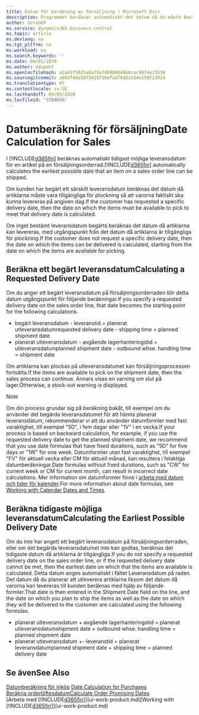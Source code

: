 ```yaml
---
title: Datum för beräkning av försäljning | Microsoft Docs
description: Programmet beräknar automatiskt det datum då du måste beställa en artikel som du vill ha i lager på ett visst datum. Det är detta datum då du kan förvänta dig att artiklar som beställts ett visst datum ska vara tillgängliga för plockning.
author: SorenGP
ms.service: dynamics365-business-central
ms.topic: article
ms.devlang: na
ms.tgt_pltfrm: na
ms.workload: na
ms.search.keywords: ''
ms.date: 04/01/2020
ms.author: edupont
ms.openlocfilehash: a2a65f5025a8a79a7d0800d486bcac90fde23538
ms.sourcegitcommit: a80afd4e5075018716efad76d82a54e158f1392d
ms.translationtype: HT
ms.contentlocale: sv-SE
ms.lasthandoff: 09/09/2020
ms.locfileid: "3789056"
---
```

# <a name="date-calculation-for-sales"></a><span data-ttu-id="fd86b-104">Datumberäkning för försäljning</span><span class="sxs-lookup"><span data-stu-id="fd86b-104">Date Calculation for Sales</span></span>
<span data-ttu-id="fd86b-105">I [!INCLUDE[d365fin](includes/d365fin_md.md)] beräknas automatiskt tidigast möjliga leveransdatum för en artikel på en försäljningsorderrad.</span><span class="sxs-lookup"><span data-stu-id="fd86b-105">[!INCLUDE[d365fin](includes/d365fin_md.md)] automatically calculates the earliest possible date that an item on a sales order line can be shipped.</span></span>

<span data-ttu-id="fd86b-106">Om kunden har begärt ett särskilt leveransdatum beräknas det datum då artiklarna måste vara tillgängliga för plockning så att varorna faktiskt ska kunna levereras på angiven dag.</span><span class="sxs-lookup"><span data-stu-id="fd86b-106">If the customer has requested a specific delivery date, then the date on which the items must be available to pick to meet that delivery date is calculated.</span></span>

<span data-ttu-id="fd86b-107">Om inget bestämt leveransdatum begärts beräknas det datum då artiklarna kan levereras, med utgångspunkt från det datum då artiklarna är tillgängliga för plockning.</span><span class="sxs-lookup"><span data-stu-id="fd86b-107">If the customer does not request a specific delivery date, then the date on which the items can be delivered is calculated, starting from the date on which the items are available for picking.</span></span>

## <a name="calculating-a-requested-delivery-date"></a><span data-ttu-id="fd86b-108">Beräkna ett begärt leveransdatum</span><span class="sxs-lookup"><span data-stu-id="fd86b-108">Calculating a Requested Delivery Date</span></span>
<span data-ttu-id="fd86b-109">Om du anger ett begärt leveransdatum på försäljningsorderraden blir detta datum utgångspunkt för följande beräkningar.</span><span class="sxs-lookup"><span data-stu-id="fd86b-109">If you specify a requested delivery date on the sales order line, that date becomes the starting point for the following calculations.</span></span>

- <span data-ttu-id="fd86b-110">begärt leveransdatum - leveranstid = planerat utleveransdatum</span><span class="sxs-lookup"><span data-stu-id="fd86b-110">requested delivery date - shipping time = planned shipment date</span></span>
- <span data-ttu-id="fd86b-111">planerat utleveransdatum - avgående lagerhanteringstid = utleveransdatum</span><span class="sxs-lookup"><span data-stu-id="fd86b-111">planned shipment date - outbound whse. handling time = shipment date</span></span>

<span data-ttu-id="fd86b-112">Om artiklarna kan plockas på utleveransdatumet kan försäljningsprocessen fortsätta.</span><span class="sxs-lookup"><span data-stu-id="fd86b-112">If the items are available to pick on the shipment date, then the sales process can continue.</span></span> <span data-ttu-id="fd86b-113">Annars visas en varning om slut på lager.</span><span class="sxs-lookup"><span data-stu-id="fd86b-113">Otherwise, a stock-out warning is displayed.</span></span>

> [!Note]
> <span data-ttu-id="fd86b-114">Om din process grundar sig på beräkning bakåt, till exempel om du använder det begärda leveransdatumet för att hämta planerat leveransdatum, rekommenderar vi att du använder datumformler med fast varaktighet, till exempel "5D", i fem dagar eller "1V" i en vecka.</span><span class="sxs-lookup"><span data-stu-id="fd86b-114">If your process is based on backward calculation, for example, if you use the requested delivery date to get the planned shipment date, we recommend that you use date formulas that have fixed durations, such as "5D" for five days or "1W" for one week.</span></span> <span data-ttu-id="fd86b-115">Datumformler utan fast varaktighet, till exempel "FV" för aktuell vecka eller CM för aktuell månad, kan resultera i felaktiga datumberäkningar.</span><span class="sxs-lookup"><span data-stu-id="fd86b-115">Date formulas without fixed durations, such as "CW" for current week or CM for current month, can result in incorrect date calculations.</span></span> <span data-ttu-id="fd86b-116">Mer information om datumformler finns i [arbeta med datum och tider för kalender](ui-enter-date-ranges.md).</span><span class="sxs-lookup"><span data-stu-id="fd86b-116">For more information about date formulas, see [Working with Calendar Dates and Times](ui-enter-date-ranges.md).</span></span>

## <a name="calculating-the-earliest-possible-delivery-date"></a><span data-ttu-id="fd86b-117">Beräkna tidigaste möjliga leveransdatum</span><span class="sxs-lookup"><span data-stu-id="fd86b-117">Calculating the Earliest Possible Delivery Date</span></span>
<span data-ttu-id="fd86b-118">Om du inte har angett ett begärt leveransdatum på försäljningsorderraden, eller om det begärda leveransdatumet inte kan godtas, beräknas det tidigaste datum då artiklarna är tillgängliga.</span><span class="sxs-lookup"><span data-stu-id="fd86b-118">If you do not specify a requested delivery date on the sales order line, or if the requested delivery date cannot be met, then the earliest date on which that the items are available is calculated.</span></span> <span data-ttu-id="fd86b-119">Detta datum anges automatiskt i fältet Leveransdatum på raden. Det datum då du planerar att utleverera artiklarna liksom det datum då varorna kan levereras till kunden beräknas med hjälp av följande formler.</span><span class="sxs-lookup"><span data-stu-id="fd86b-119">That date is then entered in the Shipment Date field on the line, and the date on which you plan to ship the items as well as the date on which they will be delivered to the customer are calculated using the following formulas.</span></span>

- <span data-ttu-id="fd86b-120">planerat utleveransdatum + avgående lagerhanteringstid = planerat utleveransdatum</span><span class="sxs-lookup"><span data-stu-id="fd86b-120">shipment date + outbound whse. handling time = planned shipment date</span></span>
- <span data-ttu-id="fd86b-121">planerat utleveransdatum +- leveranstid = planerat leveransdatum</span><span class="sxs-lookup"><span data-stu-id="fd86b-121">planned shipment date + shipping time = planned delivery date</span></span>


## <a name="see-also"></a><span data-ttu-id="fd86b-122">Se även</span><span class="sxs-lookup"><span data-stu-id="fd86b-122">See Also</span></span>  
 <span data-ttu-id="fd86b-123">[Datumberäkning för inköp](purchasing-date-calculation-for-purchases.md) </span><span class="sxs-lookup"><span data-stu-id="fd86b-123">[Date Calculation for Purchases](purchasing-date-calculation-for-purchases.md) </span></span>  
 [<span data-ttu-id="fd86b-124">Beräkna orderlöftesdatum</span><span class="sxs-lookup"><span data-stu-id="fd86b-124">Calculate Order Promising Dates</span></span>](sales-how-to-calculate-order-promising-dates.md)  
 <span data-ttu-id="fd86b-125">[Arbeta med [!INCLUDE[d365fin](includes/d365fin_md.md)]](ui-work-product.md)</span><span class="sxs-lookup"><span data-stu-id="fd86b-125">[Working with [!INCLUDE[d365fin](includes/d365fin_md.md)]](ui-work-product.md)</span></span>
